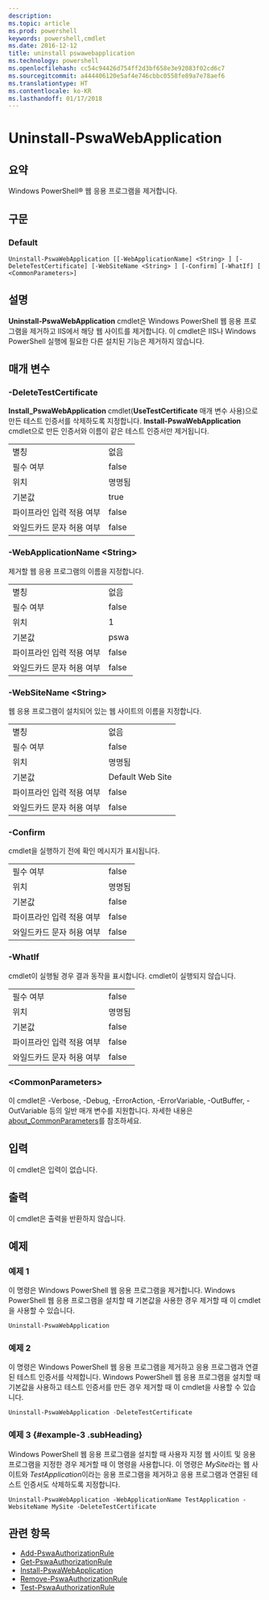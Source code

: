 ```yaml
---
description: 
ms.topic: article
ms.prod: powershell
keywords: powershell,cmdlet
ms.date: 2016-12-12
title: uninstall pswawebapplication
ms.technology: powershell
ms.openlocfilehash: cc54c94426d754ff2d3bf658e3e92083f02cd6c7
ms.sourcegitcommit: a444406120e5af4e746cbbc0558fe89a7e78aef6
ms.translationtype: HT
ms.contentlocale: ko-KR
ms.lasthandoff: 01/17/2018
---
```

# <a name="uninstall-pswawebapplication"></a>Uninstall-PswaWebApplication

## <a name="synopsis"></a>요약

Windows PowerShell® 웹 응용 프로그램을 제거합니다.

## <a name="syntax"></a>구문

### <a name="default"></a>Default
```
Uninstall-PswaWebApplication [[-WebApplicationName] <String> ] [-DeleteTestCertificate] [-WebSiteName <String> ] [-Confirm] [-WhatIf] [ <CommonParameters>]
```

## <a name="description"></a>설명

**Uninstall-PswaWebApplication** cmdlet은 Windows PowerShell 웹 응용 프로그램을 제거하고 IIS에서 해당 웹 사이트를 제거합니다. 이 cmdlet은 IIS나 Windows PowerShell 실행에 필요한 다른 설치된 기능은 제거하지 않습니다.

## <a name="parameters"></a>매개 변수

### <a name="-deletetestcertificate"></a>-DeleteTestCertificate

**Install\_PswaWebApplication** cmdlet(**UseTestCertificate** 매개 변수 사용)으로 만든 테스트 인증서를 삭제하도록 지정합니다.
**Install-PswaWebApplication** cmdlet으로 만든 인증서와 이름이 같은 테스트 인증서만 제거됩니다.

|||  
|-|-|
| 별칭                              | 없음                                 |
| 필수 여부                            | false                                |
| 위치                            | 명명됨                                |
| 기본값                        | true                                 |
| 파이프라인 입력 적용 여부               | false                                |
| 와일드카드 문자 허용 여부          | false                                |

### <a name="-webapplicationname-ltstringgt"></a>-WebApplicationName &lt;String&gt;

제거할 웹 응용 프로그램의 이름을 지정합니다.

|||  
|-|-|
| 별칭                              | 없음                                 |
| 필수 여부                            | false                                |
| 위치                            | 1                                    |
| 기본값                        | pswa                                 |
| 파이프라인 입력 적용 여부               | false                                |
| 와일드카드 문자 허용 여부          | false                                |

### <a name="-websitename-ltstringgt"></a>-WebSiteName &lt;String&gt;

웹 응용 프로그램이 설치되어 있는 웹 사이트의 이름을 지정합니다.

|||  
|-|-|
| 별칭                              | 없음                                 |
| 필수 여부                            | false                                |
| 위치                            | 명명됨                                |
| 기본값                        | Default Web Site                     |
| 파이프라인 입력 적용 여부               | false                                |
| 와일드카드 문자 허용 여부          | false                                |

### <a name="-confirm"></a>-Confirm

cmdlet을 실행하기 전에 확인 메시지가 표시됩니다.

|||  
|-|-|
| 필수 여부                            | false                                |
| 위치                            | 명명됨                                |
| 기본값                        | false                                |
| 파이프라인 입력 적용 여부               | false                                |
| 와일드카드 문자 허용 여부          | false                                |

### <a name="-whatif"></a>-WhatIf

cmdlet이 실행될 경우 결과 동작을 표시합니다.
cmdlet이 실행되지 않습니다.

|||  
|-|-|
| 필수 여부                            | false                                |
| 위치                            | 명명됨                                |
| 기본값                        | false                                |
| 파이프라인 입력 적용 여부               | false                                |
| 와일드카드 문자 허용 여부          | false                                |

### <a name="ltcommonparametersgt"></a>&lt;CommonParameters&gt;

이 cmdlet은 -Verbose, -Debug, -ErrorAction, -ErrorVariable, -OutBuffer, -OutVariable 등의 일반 매개 변수를 지원합니다.
자세한 내용은 [about_CommonParameters](http://go.microsoft.com/fwlink/p/?LinkID=113216)를 참조하세요.

## <a name="inputs"></a>입력

이 cmdlet은 입력이 없습니다.

## <a name="outputs"></a>출력

이 cmdlet은 출력을 반환하지 않습니다.

## <a name="examples"></a>예제

### <a name="example-1"></a>예제 1

이 명령은 Windows PowerShell 웹 응용 프로그램을 제거합니다.
Windows PowerShell 웹 응용 프로그램을 설치할 때 기본값을 사용한 경우 제거할 때 이 cmdlet을 사용할 수 있습니다.

```PowerShell
Uninstall-PswaWebApplication
```

### <a name="example-2"></a>예제 2

이 명령은 Windows PowerShell 웹 응용 프로그램을 제거하고 응용 프로그램과 연결된 테스트 인증서를 삭제합니다.
Windows PowerShell 웹 응용 프로그램을 설치할 때 기본값을 사용하고 테스트 인증서를 만든 경우 제거할 때 이 cmdlet을 사용할 수 있습니다.

```PowerShell
Uninstall-PswaWebApplication -DeleteTestCertificate
```

### <a name="example-3-example-3-subheading"></a>예제 3 {#example-3 .subHeading}

Windows PowerShell 웹 응용 프로그램을 설치할 때 사용자 지정 웹 사이트 및 응용 프로그램을 지정한 경우 제거할 때 이 명령을 사용합니다.
이 명령은 *MySite*라는 웹 사이트와 *TestApplication*이라는 응용 프로그램을 제거하고 응용 프로그램과 연결된 테스트 인증서도 삭제하도록 지정합니다.

```
Uninstall-PswaWebApplication -WebApplicationName TestApplication -WebsiteName MySite -DeleteTestCertificate
```

## <a name="related-topics"></a>관련 항목

- [Add-PswaAuthorizationRule](add-pswaauthorizationrule.md)
- [Get-PswaAuthorizationRule](get-pswaauthorizationrule.md)
- [Install-PswaWebApplication](install-pswawebapplication.md)
- [Remove-PswaAuthorizationRule](remove-pswaauthorizationrule.md)
- [Test-PswaAuthorizationRule](test-pswaauthorizationrule.md)
